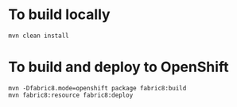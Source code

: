 # To build locally

    mvn clean install

# To build and deploy to OpenShift

    mvn -Dfabric8.mode=openshift package fabric8:build
    mvn fabric8:resource fabric8:deploy
